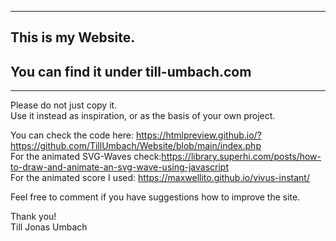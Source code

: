 
-----------------------------------------
  This is my Website.
  ---
  You can find it under till-umbach.com  
  ---
-----------------------------------------

Please do not just copy it. \
Use it instead as inspiration, or as the basis of your own project. 

You can check the code here: https://htmlpreview.github.io/?https://github.com/TillUmbach/Website/blob/main/index.php \
For the animated SVG-Waves check:https://library.superhi.com/posts/how-to-draw-and-animate-an-svg-wave-using-javascript \
For the animated score I used: https://maxwellito.github.io/vivus-instant/ 

Feel free to comment if you have suggestions how to improve the site. 

Thank you! \
Till Jonas Umbach


